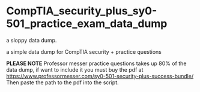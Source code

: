 # CompTIA_security_plus_sy0-501_practice_exam_data_dump
 a sloppy data dump.

a simple data dump for CompTIA security + practice questions

**PLEASE NOTE**
Professor messer practice questions takes up 80% of the data dump, if want to include it you must buy the pdf at https://www.professormesser.com/sy0-501-security-plus-success-bundle/ Then paste the path to the pdf into the script.